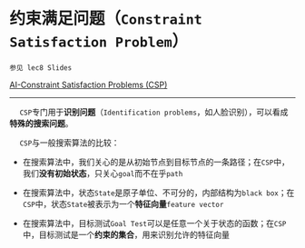 # 约束满足问题（`Constraint Satisfaction Problem`）

`参见 lec8 Slides`

[AI-Constraint Satisfaction Problems (CSP)](https://www.cnblogs.com/easonshi/p/12199404.html)

---------------

&emsp; `CSP`专门用于**识别问题**（`Identification problems`，如人脸识别），可以看成**特殊的搜索问题**。

&emsp; `CSP`与一般搜索算法的比较：

 - 在搜索算法中，我们关心的是从初始节点到目标节点的一条路径；在`CSP`中，我们**没有初始状态**，只关心`goal`而不在乎`path`
 
 - 在搜索算法中，状态`State`是原子单位、不可分的，内部结构为`black box`；在`CSP`中，状态`State`被表示为一个**特征向量**`feature vector`
 
 - 在搜索算法中，目标测试`Goal Test`可以是任意一个关于状态的函数；在`CSP`中，目标测试是一个**约束的集合**，用来识别允许的特征向量




